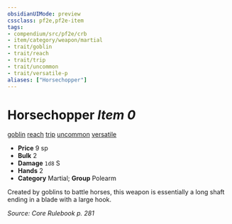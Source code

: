 ```yaml
---
obsidianUIMode: preview
cssclass: pf2e,pf2e-item
tags:
- compendium/src/pf2e/crb
- item/category/weapon/martial
- trait/goblin
- trait/reach
- trait/trip
- trait/uncommon
- trait/versatile-p
aliases: ["Horsechopper"]
---
```

# Horsechopper *Item 0*  
[goblin](../../../Rules/traits/goblin.md)  [reach](../../../Rules/traits/reach.md)  [trip](../../../Rules/traits/trip.md)  [uncommon](../../../Rules/traits/uncommon.md)  [versatile <p>](../../../Rules/traits/versatile.md)  

- **Price** 9 sp
- **Bulk** 2
- **Damage** `1d8` S
- **Hands** 2
- **Category** Martial; **Group** Polearm 

Created by goblins to battle horses, this weapon is essentially a long shaft ending in a blade with a large hook.

*Source: Core Rulebook p. 281*